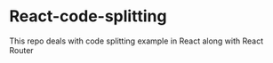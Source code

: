 # React-code-splitting

This repo deals with code splitting example in React along with React Router
